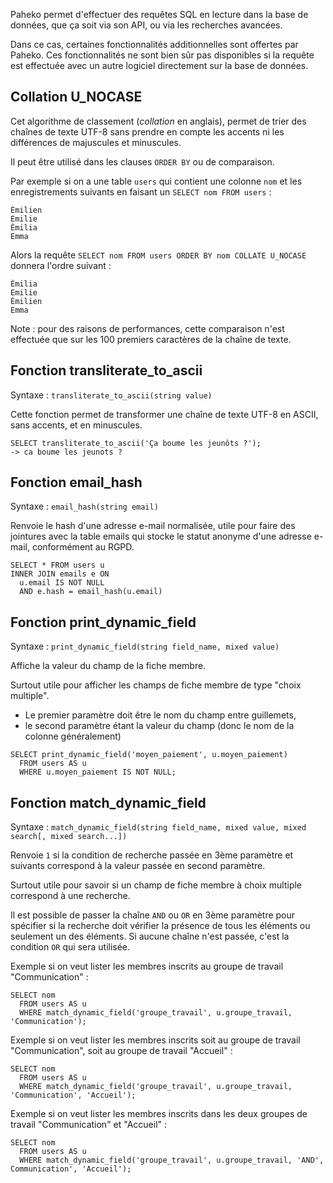 Paheko permet d'effectuer des requêtes SQL en lecture dans la base de données, que ça soit via son API, ou via les recherches avancées.

Dans ce cas, certaines fonctionnalités additionnelles sont offertes par Paheko. Ces fonctionnalités ne sont bien sûr pas disponibles si la requête est effectuée avec un autre logiciel directement sur la base de données.

## Collation U_NOCASE

Cet algorithme de classement (*collation* en anglais), permet de trier des chaînes de texte UTF-8 sans prendre en compte les accents ni les différences de majuscules et minuscules.

Il peut être utilisé dans les clauses `ORDER BY` ou de comparaison.

Par exemple si on a une table `users` qui contient une colonne `nom` et les enregistrements suivants en faisant un `SELECT nom FROM users` :

```
Émilien
Emilie
Émilia
Emma
```

Alors la requête `SELECT nom FROM users ORDER BY nom COLLATE U_NOCASE` donnera l'ordre suivant :

```
Émilia
Emilie
Émilien
Emma
```

Note : pour des raisons de performances, cette comparaison n'est effectuée que sur les 100 premiers caractères de la chaîne de texte.

## Fonction transliterate_to_ascii

Syntaxe : `transliterate_to_ascii(string value)`

Cette fonction permet de transformer une chaîne de texte UTF-8 en ASCII, sans accents, et en minuscules.

```
SELECT transliterate_to_ascii('Ça boume les jeunôts ?');
-> ca boume les jeunots ?
```

## Fonction email_hash

Syntaxe : `email_hash(string email)`

Renvoie le hash d'une adresse e-mail normalisée, utile pour faire des jointures avec la table emails qui stocke le statut anonyme d'une adresse e-mail, conformément au RGPD.

```
SELECT * FROM users u
INNER JOIN emails e ON 
  u.email IS NOT NULL
  AND e.hash = email_hash(u.email)
```

## Fonction print_dynamic_field

Syntaxe : `print_dynamic_field(string field_name, mixed value)`

Affiche la valeur du champ de la fiche membre.

Surtout utile pour afficher les champs de fiche membre de type "choix multiple".

* Le premier paramètre doit être le nom du champ entre guillemets,
* le second paramètre étant la valeur du champ (donc le nom de la colonne généralement)

```
SELECT print_dynamic_field('moyen_paiement', u.moyen_paiement)
  FROM users AS u
  WHERE u.moyen_paiement IS NOT NULL;
```

## Fonction match_dynamic_field

Syntaxe : `match_dynamic_field(string field_name, mixed value, mixed search[, mixed search...])`

Renvoie `1` si la condition de recherche passée en 3ème paramètre et suivants correspond à la valeur passée en second paramètre.

Surtout utile pour savoir si un champ de fiche membre à choix multiple correspond à une recherche.

Il est possible de passer la chaîne `AND` ou `OR` en 3ème paramètre pour spécifier si la recherche doit vérifier la présence de tous les éléments ou seulement un des éléments. Si aucune chaîne n'est passée, c'est la condition `OR` qui sera utilisée.

Exemple si on veut lister les membres inscrits au groupe de travail "Communication" :

```
SELECT nom
  FROM users AS u
  WHERE match_dynamic_field('groupe_travail', u.groupe_travail, 'Communication');
```

Exemple si on veut lister les membres inscrits soit au groupe de travail "Communication", soit au groupe de travail "Accueil" :

```
SELECT nom
  FROM users AS u
  WHERE match_dynamic_field('groupe_travail', u.groupe_travail, 'Communication', 'Accueil');
```

Exemple si on veut lister les membres inscrits dans les deux groupes de travail "Communication" et "Accueil" :

```
SELECT nom
  FROM users AS u
  WHERE match_dynamic_field('groupe_travail', u.groupe_travail, 'AND', Communication', 'Accueil');
```

